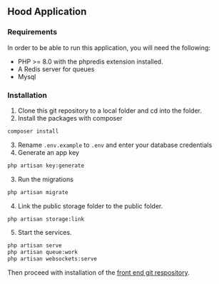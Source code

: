 
## Hood Application

### Requirements
In order to be able to run this application, you will need the following:
* PHP >= 8.0 with the phpredis extension installed.
* A Redis server for queues
* Mysql

### Installation
1. Clone this git repository to a local folder and cd into the folder.
2. Install the packages with composer
```bash
composer install
```
3. Rename `.env.example` to `.env` and enter your database credentials
4. Generate an app key
```bash
php artisan key:generate
```
3. Run the migrations
```bash
php artisan migrate
```
4. Link the public storage folder to the public folder.
```bash
php artisan storage:link
```
5. Start the services.
```bash
php artisan serve
php artisan queue:work
php artisan websockets:serve
```
Then proceed with installation of the [front end git respository](https://github.com/aleahy/hood-front).
